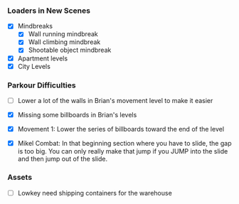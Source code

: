 
### Loaders in New Scenes
- [x] Mindbreaks
	- [x] Wall running mindbreak
	- [x] Wall climbing mindbreak
	- [x] Shootable object mindbreak
- [x] Apartment levels
- [x] City Levels

### Parkour Difficulties
- [ ] Lower a lot of the walls in Brian's movement level to make it easier
- [x] Missing some billboards in Brian's levels

- [x] Movement 1: Lower the series of billboards toward the end of the level
- [x] Mikel Combat: In that beginning section where you have to slide, the gap is too big. You can only really make that jump if you JUMP into the slide and then jump out of the slide.

### Assets
- [ ] Lowkey need shipping containers for the warehouse
